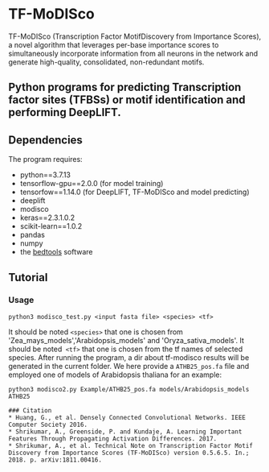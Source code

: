 # TF-MoDISco
TF-MoDISco (Transcription Factor MotifDiscovery from Importance Scores), a novel algorithm that leverages per-base importance scores to simultaneously incorporate information from all neurons in the network and generate high-quality, consolidated, non-redundant motifs.

## Python programs for predicting Transcription factor sites (TFBSs) or motif identification and performing DeepLIFT.
## Dependencies
The program requires:
  * python==3.7.13
  * tensorflow-gpu==2.0.0 (for model training)
  * tensorfow==1.14.0 (for DeepLIFT, TF-MoDISco and model predicting)
  * deeplift
  * modisco
  * keras==2.3.1.0.2
  * scikit-learn==1.0.2
  * pandas 
  * numpy 
  * the [bedtools](https://bedtools.readthedocs.io/en/latest/) software

## Tutorial
###  Usage
```
python3 modisco_test.py <input fasta file> <species> <tf>
```

It should be noted ```<species>``` that one is chosen from 'Zea_mays_models','Arabidopsis_models' and 'Oryza_sativa_models'.
It should be noted``` <tf>``` that one is chosen from the tf names of selected species.
After running the program, a dir about tf-modisco results will be generated in the current folder.
We here provide a `ATHB25_pos.fa` file and employed one of models of Arabidopsis thaliana for an example: 

```
python3 modisco2.py Example/ATHB25_pos.fa models/Arabidopsis_models ATHB25
```
```
### Citation
* Huang, G., et al. Densely Connected Convolutional Networks. IEEE Computer Society 2016.
* Shrikumar, A., Greenside, P. and Kundaje, A. Learning Important Features Through Propagating Activation Differences. 2017.
* Shrikumar, A., et al. Technical Note on Transcription Factor Motif Discovery from Importance Scores (TF-MoDISco) version 0.5.6.5. In.; 2018. p. arXiv:1811.00416.
